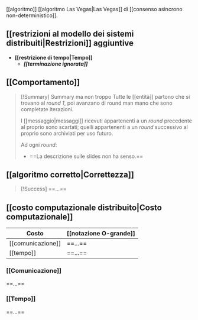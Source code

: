 [[algoritmo]] [[algoritmo Las Vegas|Las Vegas]] di [[consenso asincrono non-deterministico]].

## [[restrizioni al modello dei sistemi distribuiti|Restrizioni]] aggiuntive

- **[[restrizione di tempo|Tempo]]**
	- ***[[terminazione ignorata]]***

## [[Comportamento]]

> [!Summary] Summary ma non troppo
> Tutte le [[entità]] partono che si trovano al *round 1*, poi avanzano di round man mano che sono completate iterazioni.
> 
> I [[messaggio|messaggi]] ricevuti appartenenti a un *round* precedente al proprio sono scartati; quelli appartenenti a un *round* successivo al proprio sono archiviati per uso futuro.
> 
> Ad ogni *round*:
> - ==La descrizione sulle slides non ha senso.==

## [[algoritmo corretto|Correttezza]]

> [!Success]
> ==...==

## [[costo computazionale distribuito|Costo computazionale]]

| Costo | [[notazione O-grande]] | 
|-|-|
| [[comunicazione]] | ==...== |
| [[tempo]] | ==...== |

### [[Comunicazione]]

==...==

### [[Tempo]]

==...==
